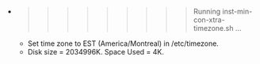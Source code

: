 * >>>>>>>>> Running inst-min-con-xtra-timezone.sh ...
  * Set time zone to EST (America/Montreal) in /etc/timezone.
  * Disk size = 2034996K. Space Used = 4K.
